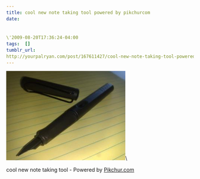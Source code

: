 ```yaml
---
title: cool new note taking tool powered by pikchurcom
date:


\'2009-08-20T17:36:24-04:00  
tags:  [] 
tumblr_url:
http://yourpalryan.com/post/167611427/cool-new-note-taking-tool-powered-by-pikchurcom
---
```

![](/assets/images/tumblr/tumblr_kop2onsdWt1qz77obo1_400.jpg)\

cool new note taking tool - Powered by [Pikchur.com](http://Pikchur.com)

